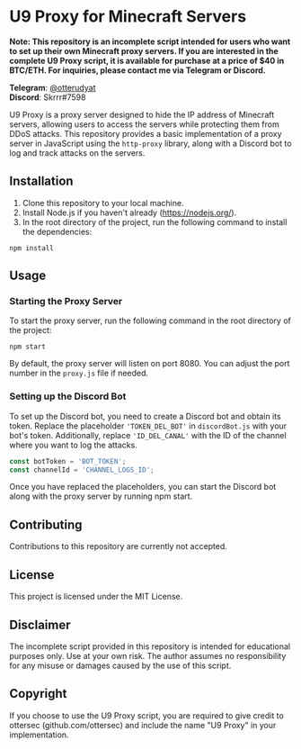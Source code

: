 # U9 Proxy for Minecraft Servers

**Note: This repository is an incomplete script intended for users who want to set up their own Minecraft proxy servers. If you are interested in the complete U9 Proxy script, it is available for purchase at a price of $40 in BTC/ETH. For inquiries, please contact me via Telegram or Discord.**

**Telegram**: [@otterudyat](https://t.me/otterudyat)  
**Discord**: Skrrr#7598

U9 Proxy is a proxy server designed to hide the IP address of Minecraft servers, allowing users to access the servers while protecting them from DDoS attacks. This repository provides a basic implementation of a proxy server in JavaScript using the `http-proxy` library, along with a Discord bot to log and track attacks on the servers.

## Installation

1. Clone this repository to your local machine.
2. Install Node.js if you haven't already (https://nodejs.org/).
3. In the root directory of the project, run the following command to install the dependencies:
```
npm install
```


## Usage

### Starting the Proxy Server

To start the proxy server, run the following command in the root directory of the project:
```
npm start
```

By default, the proxy server will listen on port 8080. You can adjust the port number in the `proxy.js` file if needed.

### Setting up the Discord Bot

To set up the Discord bot, you need to create a Discord bot and obtain its token. Replace the placeholder `'TOKEN_DEL_BOT'` in `discordBot.js` with your bot's token. Additionally, replace `'ID_DEL_CANAL'` with the ID of the channel where you want to log the attacks.

```javascript
const botToken = 'BOT_TOKEN';
const channelId = 'CHANNEL_LOGS_ID';
```
Once you have replaced the placeholders, you can start the Discord bot along with the proxy server by running npm start.

## Contributing
Contributions to this repository are currently not accepted.

## License
This project is licensed under the MIT License.

## Disclaimer
The incomplete script provided in this repository is intended for educational purposes only. Use at your own risk. The author assumes no responsibility for any misuse or damages caused by the use of this script.

## Copyright
If you choose to use the U9 Proxy script, you are required to give credit to ottersec (github.com/ottersec) and include the name "U9 Proxy" in your implementation.
